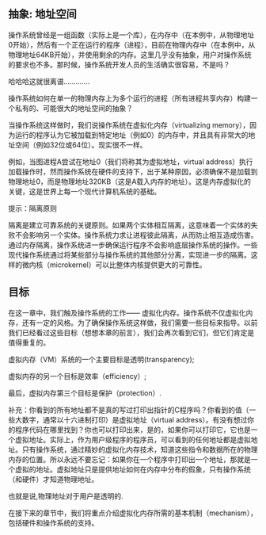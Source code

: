 ## 抽象: 地址空间
操作系统曾经是一组函数（实际上是一个库），在内存中（在本例中，从物理地址0开始），然后有一个正在运行的程序（进程），目前在物理内存中（在本例中，从物理地址64KB开始），并使用剩余的内存。这里几乎没有抽象，用户对操作系统的要求也不多。那时候，操作系统开发人员的生活确实很容易，不是吗？

哈哈哈这就很离谱.............



操作系统如何在单一的物理内存上为多个运行的进程（所有进程共享内存）构建一个私有的、可能很大的地址空间的抽象？

当操作系统这样做时，我们说操作系统在虚拟化内存（virtualizing memory），因为运行的程序认为它被加载到特定地址（例如0）的内存中，并且具有非常大的地址空间（例如32位或64位）。现实很不一样。

例如，当图进程A尝试在地址0（我们将称其为虚拟地址，virtual address）执行加载操作时，然而操作系统在硬件的支持下，出于某种原因，必须确保不是加载到物理地址0，而是物理地址320KB（这是A载入内存的地址）。这是内存虚拟化的关键，这是世界上每一个现代计算机系统的基础。

提示：隔离原则

隔离是建立可靠系统的关键原则。如果两个实体相互隔离，这意味着一个实体的失败不会影响另一个实体。操作系统力求让进程彼此隔离，从而防止相互造成伤害。通过内存隔离，操作系统进一步确保运行程序不会影响底层操作系统的操作。一些现代操作系统通过将某些部分与操作系统的其他部分分离，实现进一步的隔离。这样的微内核（microkernel）可以比整体内核提供更大的可靠性。

## 目标
在这一章中，我们触及操作系统的工作—— 虚拟化内存。操作系统不仅虚拟化内存，还有一定的风格。为了确保操作系统这样做，我们需要一些目标来指导。以前我们已经看过这些目标（想想本章的前言），我们会再次看到它们，但它们肯定是值得重复的。

虚拟内存（VM）系统的一个主要目标是透明(transparency);

虚拟内存的另一个目标是效率（efficiency）;

最后，虚拟内存第三个目标是保护（protection）.

补充：你看到的所有地址都不是真的写过打印出指针的C程序吗？你看到的值（一些大数字，通常以十六进制打印）是虚拟地址（virtual address）。有没有想过你的程序代码在哪里找到？你也可以打印出来，是的，如果你可以打印它，它也是一个虚拟地址。实际上，作为用户级程序的程序员，可以看到的任何地址都是虚拟地址。只有操作系统，通过精妙的虚拟化内存技术，知道这些指令和数据所在的物理内存的位置。所以永远不要忘记：如果你在一个程序中打印出一个地址，那就是一个虚拟的地址。虚拟地址只是提供地址如何在内存中分布的假象，只有操作系统（和硬件）才知道物理地址。

也就是说,物理地址对于用户是透明的.

在接下来的章节中，我们将重点介绍虚拟化内存所需的基本机制（mechanism），包括硬件和操作系统的支持。




